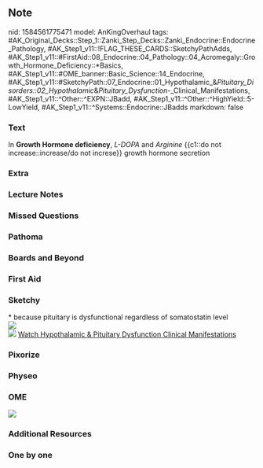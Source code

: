 ## Note
nid: 1584561775471
model: AnKingOverhaul
tags: #AK_Original_Decks::Step_1::Zanki_Step_Decks::Zanki_Endocrine::Endocrine_Pathology, #AK_Step1_v11::!FLAG_THESE_CARDS::SketchyPathAdds, #AK_Step1_v11::#FirstAid::08_Endocrine::04_Pathology::04_Acromegaly::Growth_Hormone_Deficiency::*Basics, #AK_Step1_v11::#OME_banner::Basic_Science::14_Endocrine, #AK_Step1_v11::#SketchyPath::07_Endocrine::01_Hypothalamic_&_Pituitary_Disorders::02_Hypothalamic_&_Pituitary_Dysfunction_-_Clinical_Manifestations, #AK_Step1_v11::^Other::^EXPN::JBadd, #AK_Step1_v11::^Other::^HighYield::5-LowYield, #AK_Step1_v11::^Systems::Endocrine::JBadds
markdown: false

### Text
In <b>Growth Hormone deficiency</b>, <i>L-DOPA</i> and
<i>Arginine</i> {{c1::do not increase::increase/do not increse}}
growth hormone secretion

### Extra


### Lecture Notes


### Missed Questions


### Pathoma


### Boards and Beyond


### First Aid


### Sketchy
<div>
  * because pituitary is dysfunctional regardless of somatostatin
  level
</div>
<div><img src=
"GH%20deficiency%20secretion%20of%20L-dopaarginine%20does%20not%20increase%20GH_1566160514431.jpg"></div><img src="Zoverall%20picture%20(108)_1566160514431.JPG">
<a href=
"https://dashboard.sketchy.com/study/medical/courses/medical-pathophysiology/units/medical-pathophysiology-endocrine/videos/medical-pathophysiology-endocrine-hypothalamic-and-pituitary-disorders-hypothalamic-and-pituitary-dysfunction-clinical-manifestations?utm_source=anki&utm_medium=partnership&utm_campaign=february_update&utm_content=medical">
Watch Hypothalamic & Pituitary Dysfunction Clinical
Manifestations</a>

### Pixorize


### Physeo


### OME
<div class="ome-widget">
  <a href=
  "https://onlinemeded.org/spa/endocrine?ref=anki"><img src="_OME_AnkiFlashcards_Topic_3.png"></a>
</div>

### Additional Resources


### One by one

